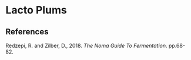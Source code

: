 # Lacto Plums
## References
Redzepi, R. and Zilber, D., 2018. _The Noma Guide To Fermentation_. pp.68-82.